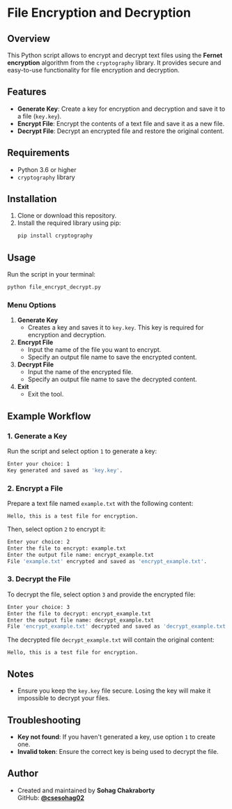 # File Encryption and Decryption
## Overview
This Python script allows to encrypt and decrypt text files using the **Fernet encryption** algorithm from the `cryptography` library. It provides secure and easy-to-use functionality for file encryption and decryption.

## Features
- **Generate Key**: Create a key for encryption and decryption and save it to a file (`key.key`).
- **Encrypt File**: Encrypt the contents of a text file and save it as a new file.
- **Decrypt File**: Decrypt an encrypted file and restore the original content.

## Requirements
- Python 3.6 or higher
- `cryptography` library

## Installation
1. Clone or download this repository.
2. Install the required library using pip:
   ```bash
   pip install cryptography
   ```

## Usage
Run the script in your terminal:
```bash
python file_encrypt_decrypt.py
```

### Menu Options
1. **Generate Key**
   - Creates a key and saves it to `key.key`. This key is required for encryption and decryption.
2. **Encrypt File**
   - Input the name of the file you want to encrypt.
   - Specify an output file name to save the encrypted content.
3. **Decrypt File**
   - Input the name of the encrypted file.
   - Specify an output file name to save the decrypted content.
4. **Exit**
   - Exit the tool.

## Example Workflow
### 1. Generate a Key
Run the script and select option `1` to generate a key:
```bash
Enter your choice: 1
Key generated and saved as 'key.key'.
```

### 2. Encrypt a File
Prepare a text file named `example.txt` with the following content:
```
Hello, this is a test file for encryption.
```
Then, select option `2` to encrypt it:
```bash
Enter your choice: 2
Enter the file to encrypt: example.txt
Enter the output file name: encrypt_example.txt
File 'example.txt' encrypted and saved as 'encrypt_example.txt'.
```

### 3. Decrypt the File
To decrypt the file, select option `3` and provide the encrypted file:
```bash
Enter your choice: 3
Enter the file to decrypt: encrypt_example.txt
Enter the output file name: decrypt_example.txt
File 'encrypt_example.txt' decrypted and saved as 'decrypt_example.txt'.
```
The decrypted file `decrypt_example.txt` will contain the original content:
```
Hello, this is a test file for encryption.
```

## Notes
- Ensure you keep the `key.key` file secure. Losing the key will make it impossible to decrypt your files.

## Troubleshooting
- **Key not found**: If you haven't generated a key, use option `1` to create one.
- **Invalid token**: Ensure the correct key is being used to decrypt the file.


## Author
- Created and maintained by **Sohag Chakraborty**  
  GitHub: [**@csesohag02**](https://github.com/csesohag02)
